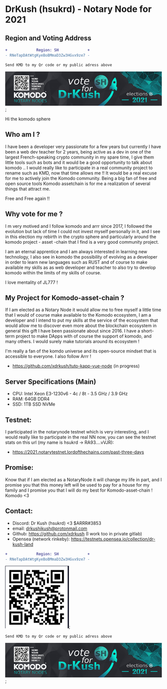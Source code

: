 # DrKush (hsukrd) - Notary Node for 2021

## Region and Voting Address

```diff
+             Region: SH             +
- RNeTapDAtWtgKyeBoBMmaD3Zw3HGvx9ze7 -
```

``` 
Send KMD to my Qr code or my public adress above
```

![DrKush Address QR](./banner-komodo-election-DrKush-v3-final.png);

Hi the komodo sphere

## Who am I ?

I have been a developer very passionate for a few years but currently I have been a web dev teacher for 2 years, being active as a dev in one of the largest French-speaking crypto community in my spare time, I give them little tools such as bots and it would be a good opportunity to talk about komodo ..
I would really like to participate in a real community project to rename such as KMD, now that time allows me !! It would be a real excuse for me to actively join the Komodo community.
Being a big fan of free and open source tools Komodo assetchain is for me a realization of several things that attract me.

Free and Free again !!

## Why vote for me ?

I m very motived and I follow komodo and arrr since 2017, I followed the evolution but lack of time I could not invest myself personally in it, and I see in this election my rebirth in the crypto sphere and particularly around the komodo project - asset -chain that I find is a very good community project.

I am an eternal apprentice and I am always interested in learning new technology, I also see in komodo the possibility of evolving as a developer in order to learn new languages such as RUST and of course to make available my skills as as web developer and teacher to also try to develop komodo within the limits of my skills of course.

I love mentality of JL777 !

## My Project for Komodo-asset-chain ?

If I am elected as a Notary Node it would allow me to free myself a little time that I would of course make available to the Komodo ecosystem, I am a developer and I intend to put my skills at the service of the ecosystem that would allow me to discover even more about the blockchain ecosystem in general this gift I have been passionate about since 2016. I have a short-term project to make DApps with of course the support of komodo, and many others. I would surely make tutorials around its ecosystem !

I'm really a fan of the komdo universe and its open-source mindset that is accessible to everyone. I also follow Arrr !

  - https://github.com/xdrkush/tuto-kapp-vue-node (in progress)

## Server Specifications (Main)
- CPU: Intel Xeon E3-1230v6 - 4c / 8t - 3.5 GHz / 3.9 GHz
- RAM: 64GB DDR4
- SSD: 1TB SSD NVMe

## Testnet:

I participated in the notarynode testnet which is very interesting, and I would really like to participate in the real NN now, you can see the testnet stats on this url (my name is hsukrd -> RA93....vVJR):
  - https://2021.notarytestnet.lordofthechains.com/past-three-days

## Promise:

Know that if I am elected as a NotaryNode it will change my life in part, and I promise you that this money left will be used to pay for a house for my family and I promise you that I will do my best for Komodo-asset-chain ! Komodo <3

## Contact:

  - Discord: Dr Kush (hsukrd) <3 $ARRR#3853 
  - email: drkushikush@protonmail.com
  - Github: https://github.com/xdrkush (I work too in private gitlab)
  - Opensea (network rinkeby): https://testnets.opensea.io/collection/dr-kush-land


```diff
+             Region: SH             +
- RNeTapDAtWtgKyeBoBMmaD3Zw3HGvx9ze7 -
```

![DrKush Address QR](./wallet-vote-nn-2021-final.png);

``` 
Send KMD to my Qr code or my public adress above
```

![DrKush Address QR](./banner-komodo-election-DrKush-v3-final.png);
